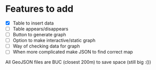 # Features to add 

- [x] Table to insert data
- [ ] Table appears/disappears
- [ ] Button to generate graph
- [ ] Option to make interactive/static graph
- [ ] Way of checking data for graph
- [ ] When more complicated make JSON to find correct map

All GeoJSON files are BUC (closest 200m) to save space (still big :())